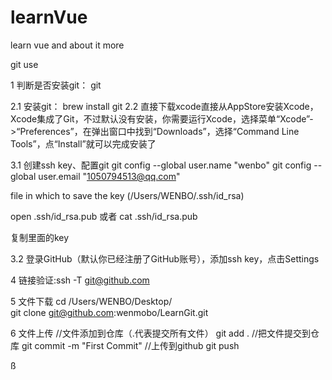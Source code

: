 # learnVue
learn vue and about it more

git use 

1 判断是否安装git： git

2.1 安装git： brew install git
2.2 直接下载xcode直接从AppStore安装Xcode，Xcode集成了Git，不过默认没有安装，你需要运行Xcode，选择菜单“Xcode”->“Preferences”，在弹出窗口中找到“Downloads”，选择“Command Line Tools”，点“Install”就可以完成安装了

3.1 创建ssh key、配置git
git config --global user.name "wenbo"
git config --global user.email "1050794513@qq.com"

file in which to save the key (/Users/WENBO/.ssh/id_rsa)

open .ssh/id_rsa.pub 或者 cat .ssh/id_rsa.pub

复制里面的key

3.2 登录GitHub（默认你已经注册了GitHub账号），添加ssh key，点击Settings


4 链接验证:ssh -T git@github.com 

5 文件下载
cd /Users/WENBO/Desktop/   
git clone git@github.com:wenmobo/LearnGit.git

6 文件上传
//文件添加到仓库（.代表提交所有文件）
git add .
//把文件提交到仓库
git commit -m "First Commit"
//上传到github
git push



ß